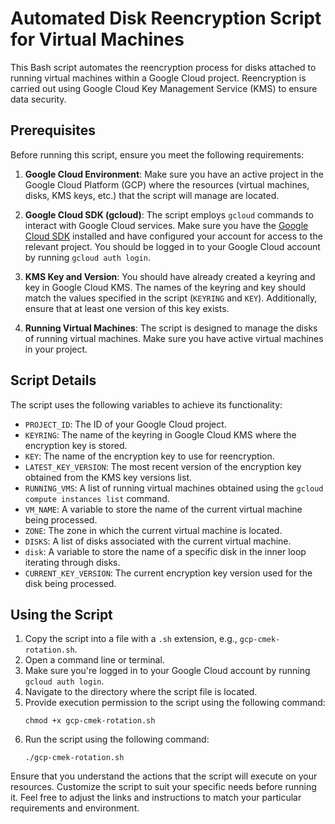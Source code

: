 
# Automated Disk Reencryption Script for Virtual Machines

This Bash script automates the reencryption process for disks attached to running virtual machines within a Google Cloud project. Reencryption is carried out using Google Cloud Key Management Service (KMS) to ensure data security.

## Prerequisites

Before running this script, ensure you meet the following requirements:

1. **Google Cloud Environment**: Make sure you have an active project in the Google Cloud Platform (GCP) where the resources (virtual machines, disks, KMS keys, etc.) that the script will manage are located.

2. **Google Cloud SDK (gcloud)**: The script employs `gcloud` commands to interact with Google Cloud services. Make sure you have the [Google Cloud SDK](https://cloud.google.com/sdk) installed and have configured your account for access to the relevant project. You should be logged in to your Google Cloud account by running `gcloud auth login`.

3. **KMS Key and Version**: You should have already created a keyring and key in Google Cloud KMS. The names of the keyring and key should match the values specified in the script (`KEYRING` and `KEY`). Additionally, ensure that at least one version of this key exists.

4. **Running Virtual Machines**: The script is designed to manage the disks of running virtual machines. Make sure you have active virtual machines in your project.

## Script Details

The script uses the following variables to achieve its functionality:

- `PROJECT_ID`: The ID of your Google Cloud project.
- `KEYRING`: The name of the keyring in Google Cloud KMS where the encryption key is stored.
- `KEY`: The name of the encryption key to use for reencryption.
- `LATEST_KEY_VERSION`: The most recent version of the encryption key obtained from the KMS key versions list.
- `RUNNING_VMS`: A list of running virtual machines obtained using the `gcloud compute instances list` command.
- `VM_NAME`: A variable to store the name of the current virtual machine being processed.
- `ZONE`: The zone in which the current virtual machine is located.
- `DISKS`: A list of disks associated with the current virtual machine.
- `disk`: A variable to store the name of a specific disk in the inner loop iterating through disks.
- `CURRENT_KEY_VERSION`: The current encryption key version used for the disk being processed.

## Using the Script

1. Copy the script into a file with a `.sh` extension, e.g., `gcp-cmek-rotation.sh`.
2. Open a command line or terminal.
3. Make sure you're logged in to your Google Cloud account by running `gcloud auth login`.
4. Navigate to the directory where the script file is located.
5. Provide execution permission to the script using the following command:
   ```
   chmod +x gcp-cmek-rotation.sh
   ```
6. Run the script using the following command:
   ```
   ./gcp-cmek-rotation.sh
   ```

Ensure that you understand the actions that the script will execute on your resources. Customize the script to suit your specific needs before running it. Feel free to adjust the links and instructions to match your particular requirements and environment.
